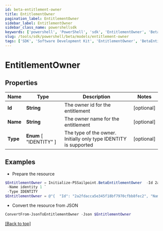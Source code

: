 ```yaml
---
id: beta-entitlement-owner
title: EntitlementOwner
pagination_label: EntitlementOwner
sidebar_label: EntitlementOwner
sidebar_class_name: powershellsdk
keywords: ['powershell', 'PowerShell', 'sdk', 'EntitlementOwner', 'BetaEntitlementOwner'] 
slug: /tools/sdk/powershell/beta/models/entitlement-owner
tags: ['SDK', 'Software Development Kit', 'EntitlementOwner', 'BetaEntitlementOwner']
---
```



# EntitlementOwner

## Properties

Name | Type | Description | Notes
------------ | ------------- | ------------- | -------------
**Id** | **String** | The owner id for the entitlement | [optional] 
**Name** | **String** | The owner name for the entitlement | [optional] 
**Type** |  **Enum** [  "IDENTITY" ] | The type of the owner. Initially only type IDENTITY is supported | [optional] 

## Examples

- Prepare the resource
```powershell
$EntitlementOwner = Initialize-PSSailpoint.BetaEntitlementOwner  -Id 2a2fdacca5e345f18bf7970cfbb8fec2 `
 -Name identity 1 `
 -Type IDENTITY
$EntitlementOwner = @"{  "Id": "2a2fdacca5e345f18bf7970cfbb8fec2", "Name": "identity 1", "Type": "IDENTITY" }"@
```

- Convert the resource from JSON
```powershell
ConvertFrom-JsonToEntitlementOwner -Json $EntitlementOwner
```


[[Back to top]](#) 

